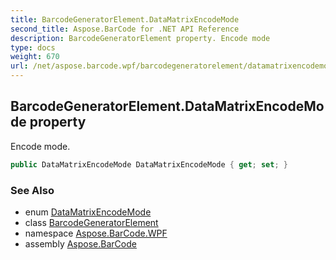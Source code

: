 ```yaml
---
title: BarcodeGeneratorElement.DataMatrixEncodeMode
second_title: Aspose.BarCode for .NET API Reference
description: BarcodeGeneratorElement property. Encode mode
type: docs
weight: 670
url: /net/aspose.barcode.wpf/barcodegeneratorelement/datamatrixencodemode/
---
```

## BarcodeGeneratorElement.DataMatrixEncodeMode property

Encode mode.

```csharp
public DataMatrixEncodeMode DataMatrixEncodeMode { get; set; }
```

### See Also

* enum [DataMatrixEncodeMode](../../../aspose.barcode.generation/datamatrixencodemode/)
* class [BarcodeGeneratorElement](../)
* namespace [Aspose.BarCode.WPF](../../../aspose.barcode.wpf/)
* assembly [Aspose.BarCode](../../../)


